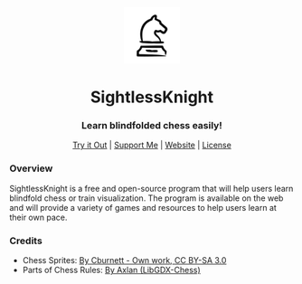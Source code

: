 <p align="center">
<img style="align:center;" src="./src/main/resources/SightlessKnight.png" alt="" width="100" />
</p>
<h1 align="center">SightlessKnight</h1>
<h3 align="center">Learn blindfolded chess easily!</h3>
<p align="center">
<a href="https://sightlessknight.lukassobotik.dev/">Try it Out</a> | <a href="https://www.buymeacoffee.com/lukassobotik">Support Me</a> | <a href="https://www.lukassobotik.dev/project/SightlessKnight">Website</a> | <a href="https://github.com/lukassobotik/SightlessKnight/blob/master/LICENSE">License</a>
</p>

### Overview
SightlessKnight is a free and open-source program that will help users learn blindfold chess or train visualization. The program is available on the web and will provide a variety of games and resources to help users learn at their own pace.

### Credits
- Chess Sprites: [By Cburnett - Own work, CC BY-SA 3.0](https://commons.wikimedia.org/w/index.php?curid=1499809)
- Parts of Chess Rules: [By Axlan (LibGDX-Chess)](https://github.com/axlan/libgdx-chess/)
